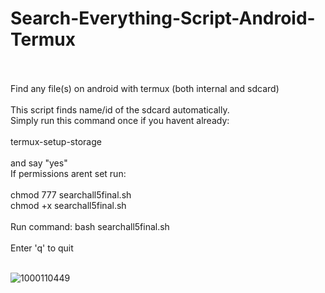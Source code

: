 # Search-Everything-Script-Android-Termux<br><br>
Find any file(s) on android with termux (both internal and sdcard)<br><br>
This script finds name/id of the sdcard automatically.<br>
Simply run this command once if you havent already: <br><br>
termux-setup-storage <br><br>
and say "yes" <br>
If permissions arent set run: <br><br>
chmod 777 searchall5final.sh <br>
chmod +x searchall5final.sh<br><br>
Run command: bash searchall5final.sh<br><br>
Enter 'q' to quit<br><br>

![1000110449](https://github.com/lexterror/Search-Everything-Script-Android-Termux/assets/16135535/231a2141-056b-4e0c-a893-3ded37328738)
